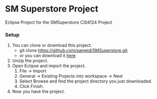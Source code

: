 # SM Superstore Project #

Eclipse Project for the SMSuperstore CSI4124 Project

### Setup ###

1. You can clone or download this project.
	* git clone https://github.com/sameid/SMSuperstore.git
	* or you can download it [here](https://github.com/sameid/SMSuperstore/archive/master.zip)
2. Unzip the project.
3. Open Eclipse and import the project.
	1. File -> Import
	2. General -> Existing Projects into workspace -> Next
	3. Select Browse and find the project directory you just downloaded.
	4. Click Finish.
4. Now you have the project.


